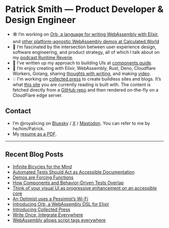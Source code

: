# Patrick Smith — Product Developer & Design Engineer

- 🕸️ I’m working on [Orb, a language for writing WebAssembly with Elixir](https://github.com/RoyalIcing/Orb), and [other platform-agnostic WebAssembly demos at Calculated.World](https://calculated.world)
- 💬 I’m fascinated by the intersection between user experience design, software engineering, and product strategy, all of which I talk about on my [podcast Runtime Reverie](https://runtimereverie.com).
- 🪺 I’ve written up my approach to building UIs at [components.guide](https://components.guide/).
- 🌱 I’m enjoy creating with Elixir, WebAssembly, Rust, Deno, Cloudflare Workers, Golang, sharing [thoughts with writing](/blog), and making [video](https://www.youtube.com/@PatrickGWSmith).
- 💡 I'm working on [collected.press](https://collected.press/) to create buildless sites and blogs. It’s what [this site](https://icing.space/) you are currently reading is built with. The content is fetched directly from a [GitHub repo](https://github.com/RoyalIcing/RoyalIcing) and then rendered on-the-fly on a CloudFlare edge server.

## Contact

- I’m @royalicing on [Bluesky](https://bsky.app/profile/royalicing.bsky.social) / [X](https://twitter.com/royalicing) / [Mastodon](http://hachyderm.io/@royalicing). You can refer to me by he/him/Patrick.
- My [resume as a PDF](/resume.pdf).

---

## Recent Blog Posts

- [Infinite Bicycles for the Mind](https://icing.space/2025/infinite-bicycles-for-the-mind)
- [Automated Tests Should Act as Accessible Documentation](https://icing.space/2025/automated-tests-accessible-documentation)
- [Demos are Forcing Functions](https://icing.space/2025/demos-are-forcing-functions)
- [How Components and Behavior-Driven Tests Overlap](https://icing.space/2024/how-components-and-bdd-overlap)
- [Think of your visual UI as progressive enhancement on an accessible core](https://icing.space/2023/visual-ui-as-progressive-enhancement)
- [An Optimist uses a Pessimist’s Wi-Fi](https://icing.space/2023/optimist-pessimist-wifi)
- [Introducing Orb, a WebAssembly DSL for Elixir](https://icing.space/2023/introducing-orb)
- [Introducing Collected Press](/2023/introducing-collected-press)
- [Write Once, Integrate Everywhere](/2023/write-once-integrate-everywhere)
- [WebAssembly allows script tags everywhere](/2023/web-assembly-script-tags-everywhere)
